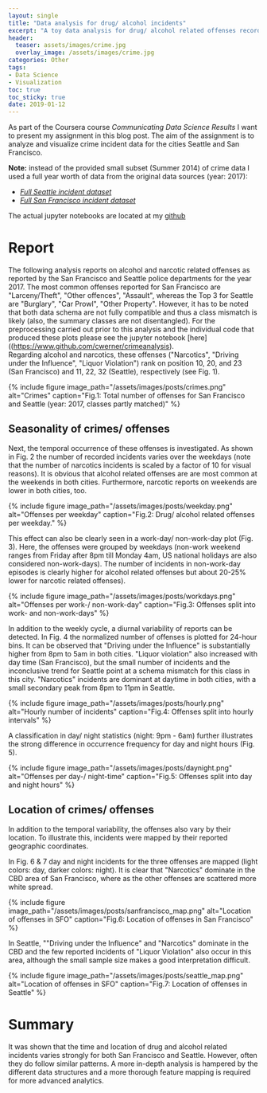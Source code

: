 ```yaml
---
layout: single
title: "Data analysis for drug/ alcohol incidents"
excerpt: "A toy data analysis for drug/ alcohol related offenses recorded in San Francisco and Settle in the year 2017"
header:
  teaser: assets/images/crime.jpg
  overlay_image: /assets/images/crime.jpg
categories: Other
tags: 
- Data Science
- Visualization
toc: true
toc_sticky: true
date: 2019-01-12
---
```


As part of the Coursera course *Communicating Data Science Results* I want to present my assignment in this blog post.
The aim of the assignment is to analyze and visualize crime incident data for the cities Seattle and San Francisco.

**Note:** instead of the provided small subset (Summer 2014) of crime data I used a full year worth of data from the original data sources (year: 2017): 
- [_Full Seattle incident dataset_](https://data.seattle.gov/Public-Safety/Seattle-Police-Department-Police-Report-Incident/7ais-f98f) 
- [_Full San Francisco incident dataset_](https://data.sfgov.org/Public-Safety/SFPD-Incidents-from-1-January-2003/tmnf-yvry)

The actual jupyter notebooks are located at my [github](https://www.github.com/cwerner/crimeanalysis)

# Report
The following analysis reports on alcohol and narcotic related offenses as reported by the San Francisco and Seattle police departments for the year 2017. 	The most common offenses reported for San Francisco are "Larceny/Theft", "Other offences", "Assault", whereas the Top 3 for Seattle are "Burglary", "Car Prowl", "Other Property". However, it has to be noted that both data schema are not fully compatible and thus a class mismatch is likely (also, the summary classes are not disentangled). For the preprocessing carried out prior to this analysis and the individual code that produced these plots please see the jupyter notebook [here]((https://www.github.com/cwerner/crimeanalysis).  
Regarding alcohol and narcotics, these offenses ("Narcotics", "Driving under the Influence", "Liquor Violation") rank on position 10, 20, and 23 (San Francisco) and 11, 22, 32 (Seattle), respectively (see Fig. 1). 

{%
include figure 
image_path="/assets/images/posts/crimes.png" 
alt="Crimes" 
caption="Fig.1: Total number of offenses for San Francisco and Seattle (year: 2017, classes partly matched)"
%}

## Seasonality of crimes/ offenses

Next, the temporal occurrence of these offenses is investigated. As shown in Fig. 2 the number of recorded incidents varies over the weekdays (note that the number of narcotics incidents is scaled by a factor of 10 for visual reasons). It is obvious that alcohol related offenses are are most common at the weekends in both cities. Furthermore, narcotic reports on weekends are lower in both cities, too. 

{%
include figure 
image_path="/assets/images/posts/weekday.png" 
alt="Offenses per weekday" 
caption="Fig.2: Drug/ alcohol related offenses per weekday."
%}

This effect can also be clearly seen in a work-day/ non-work-day plot (Fig. 3). Here, the offenses were grouped by weekdays (non-work weekend ranges from Friday after 8pm till Monday 4am, US national holidays are also considered non-work-days). The number of incidents in non-work-day episodes is clearly higher for alcohol related offenses but about 20-25% lower for narcotic related offenses).

{%
include figure 
image_path="/assets/images/posts/workdays.png" 
alt="Offenses per work-/ non-work-day" 
caption="Fig.3: Offenses split into work- and non-work-days"
%}

In addition to the weekly cycle, a diurnal variability of reports can be detected. In Fig. 4 the normalized number of offenses is plotted for 24-hour bins. It can be observed that "Driving under the Influence" is substantially higher from 8pm to 5am in both cities. "Liquor violation" also increased with day time (San Francisco), but the small number of incidents and the inconclusive trend for Seattle point at a schema mismatch for this class in this city. "Narcotics" incidents are dominant at daytime in both cities, with a small secondary peak from 8pm to 11pm in Seattle.

{%
include figure 
image_path="/assets/images/posts/hourly.png" 
alt="Hourly number of incidents" 
caption="Fig.4: Offenses split into hourly intervals"
%}

A classification in day/ night statistics (night: 9pm - 6am) further illustrates the strong difference in occurrence frequency for day and night hours (Fig. 5).

{%
include figure 
image_path="/assets/images/posts/daynight.png" 
alt="Offenses per day-/ night-time" 
caption="Fig.5: Offenses split into day and night hours"
%}

## Location of crimes/ offenses

In addition to the temporal variability, the offenses also vary by their location. To illustrate this, incidents were mapped by their reported geographic coordinates.

In Fig. 6 & 7 day and night incidents for the three offenses are mapped (light colors: day, darker colors: night). It is clear that "Narcotics" dominate in the CBD area of San Francisco, where as the other offenses are scattered more white spread.  

{%
include figure 
image_path="/assets/images/posts/sanfrancisco_map.png" 
alt="Location of offenses in SFO" 
caption="Fig.6: Location of offenses in San Francisco"
%}

In Seattle, ""Driving under the Influence" and "Narcotics" dominate in the CBD and the few reported incidents of "Liquor Violation" also occur in this area, although the small sample size makes a good interpretation difficult.

{%
include figure 
image_path="/assets/images/posts/seattle_map.png" 
alt="Location of offenses in SFO" 
caption="Fig.7: Location of offenses in Seattle"
%}

# Summary

It was shown that the time and location of drug and alcohol related incidents varies strongly for both San Francisco and Seattle. However, often they do follow similar patterns. A more in-depth analysis is hampered by the different data structures and a more thorough feature mapping is required for more advanced analytics. 